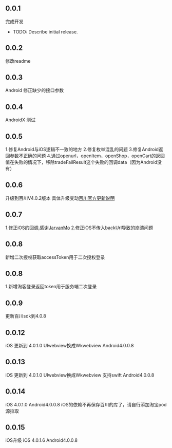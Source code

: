 <!--
 * @Description: 
 * @Author: wuxing
 * @Date: 2019-09-10 22:10:49
 * @LastEditors: wuxing
 * @LastEditTime: 2019-10-26 17:13:36
 -->
## 0.0.1
完成开发
* TODO: Describe initial release.
## 0.0.2
修改readme
## 0.0.3
Android 修正缺少的接口参数

## 0.0.4

AndroidX 测试

## 0.0.5
1.修复Android与iOS逻辑不一致的地方
2.修复枚举混乱的问题
3.修复Android返回参数不正确的问题
4.通过openurl，openItem，openShop，openCart的返回值在失败的情况下，移除tradeFailResult这个失败的回调data（因为Android没有）

## 0.0.6
升级到百川V4.0.2版本
具体升级变动[百川官方更新说明](https://baichuan.taobao.com/docs/doc.htm?spm=a3c0d.7629140.0.0.749bbe48KRlbQC&treeId=129&articleId=106383&docType=1#s1)

## 0.0.7
1.修正iOS的回调,感谢[JarvanMo](https://github.com/JarvanMo)
2.修正iOS不传入backUrl导致的崩溃问题
## 0.0.8
新增二次授权获取accessToken用于二次授权登录

## 0.0.8
1.新增淘客登录返回token用于服务端二次登录

## 0.0.9
更新百川sdk到4.0.8

## 0.0.12
iOS 更新到 4.0.1.0
  UIwebview换成Wkwebview
Android4.0.0.8

## 0.0.13
iOS 更新到 4.0.1.0
  UIwebview换成Wkwebview
  支持swift
Android4.0.0.8

## 0.0.14
iOS 4.0.1.0
Android4.0.0.8
iOS的依赖不再保存百川的库了，请自行添加淘宝pod源拉取


## 0.0.15
iOS升级
iOS 4.0.1.6
Android4.0.0.8